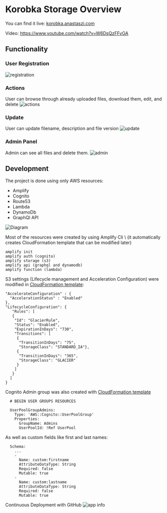 # Korobka Storage Overview

You can find it live: [korobka.anastaszi.com](https://korobka.anastaszi.com/)

Video: https://www.youtube.com/watch?v=W6DsQzFFvGA


## Functionality

### User Registration
![registration](https://githubdataazimina.s3-us-west-2.amazonaws.com/user_registration.png)

### Actions
User can browse through already uploaded files, download them, edit, and delete
![actions](https://githubdataazimina.s3-us-west-2.amazonaws.com/actions.png)

### Update
User can update filename, description and file version
![update](https://githubdataazimina.s3-us-west-2.amazonaws.com/update.png)

### Admin Panel
Admin can see all files and delete them.
![admin](https://githubdataazimina.s3-us-west-2.amazonaws.com/admin.png)


## Development

The project is done using only AWS resources:
- Amplify
- Cognito
- Route53
- Lambda
- DynamoDb
- GraphQl API

![Diagram](https://githubdataazimina.s3-us-west-2.amazonaws.com/diagram.jpg)

Most of the resources were created by using Amplify Cli \ 
(it automatically creates CloudFormation template that can be modified later)
```
amplify init
amplify auth (cognito)
amplify storage (s3)
amplify api (graphql and dynamodb)
amplify function (lambda)
```
S3 settings (Lifecycle management and Acceleration Configuration) were modified in [CloudFormation template](https://github.com/anastaszi/Korobka/blob/master/amplify/backend/storage/shtuki/s3-cloudformation-template.json):
```
"AccelerateConfiguration" : {
  "AccelerationStatus" : "Enabled"
},
"LifecycleConfiguration": {
   "Rules": [
   {
    "Id": "GlacierRule",
    "Status": "Enabled",
    "ExpirationInDays": "730",
    "Transitions": [
     {
      "TransitionInDays": "75",
      "StorageClass": "STANDARD_IA"},
     {
      "TransitionInDays": "365",
      "StorageClass": "GLACIER"
     }
    ]
   }
  ]
}
```
Cognito Admin group was also created with [CloudFormation template](https://github.com/anastaszi/Korobka/blob/master/amplify/backend/auth/korobka9db7badd/korobka9db7badd-cloudformation-template.yml)
```
  # BEGIN USER GROUPS RESOURCES

  UserPoolGroupAdmins:
    Type: 'AWS::Cognito::UserPoolGroup'
    Properties:
      GroupName: Admins
      UserPoolId: !Ref UserPool
```

As well as custom fields like first and last names:
```
  Schema:
    ... 
    -
      Name: custom:firstname
      AttributeDataType: String
      Required: false
      Mutable: true
    -
      Name: custom:lastname
      AttributeDataType: String
      Required: false
      Mutable: true
```
Continuous Deployment with GitHub
![app info](https://githubdataazimina.s3-us-west-2.amazonaws.com/cd.png)
